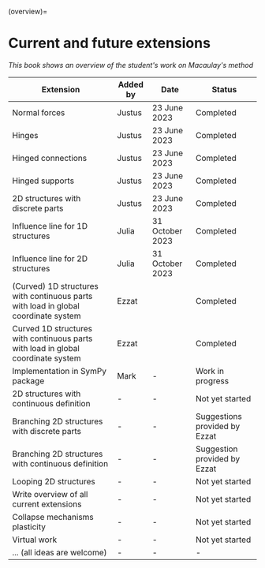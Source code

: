 (overview)=
# Current and future extensions

_This book shows an overview of the student's work on Macaulay's method_

|    Extension                                    |     Added by           |     Date               |     Status                       |
|-------------------------------------------------|------------------------|------------------------|----------------------------------|
|     Normal forces                               |     Justus             |     23 June 2023       |     Completed                    |
|     Hinges                                      |     Justus             |     23 June 2023       |     Completed                    |
|     Hinged connections                          |     Justus             |     23 June 2023       |     Completed                    |
|     Hinged supports                             |     Justus             |     23 June 2023       |     Completed                    |
|     2D structures with discrete parts           |     Justus             |     23 June 2023       |     Completed                    |
|     Influence line for 1D structures            |     Julia              |     31 October 2023    |     Completed                    |
|     Influence line for 2D structures            |     Julia              |     31 October 2023    |     Completed                    |
|     (Curved) 1D structures with continuous parts with load in global coordinate system          |     Ezzat              |             |     Completed |
|     Curved 1D structures with continuous parts with load in global coordinate system          |     Ezzat              |              |     Completed |
|     Implementation in SymPy package             |     Mark               |     -                  |     Work in progress             |
|     2D structures with continuous definition     |     -                  |     -                  |     Not yet started              |
|     Branching 2D structures with discrete parts  |     -                  |     -                  |     Suggestions provided by Ezzat |
|     Branching 2D structures with continuous definition  |     -                  |     -                  |     Suggestion provided by Ezzat |
|     Looping 2D structures                       |     -                  |     -                  |     Not yet started              |
|     Write overview of all current extensions    |     -                  |     -                  |     Not yet started              |
|     Collapse mechanisms plasticity              |     -                  |     -                  |     Not yet started              |
|     Virtual work                                |     -                  |     -                  |     Not yet started              |
|     ... (all ideas are welcome)                 |     -                  |     -                  |     -                            |